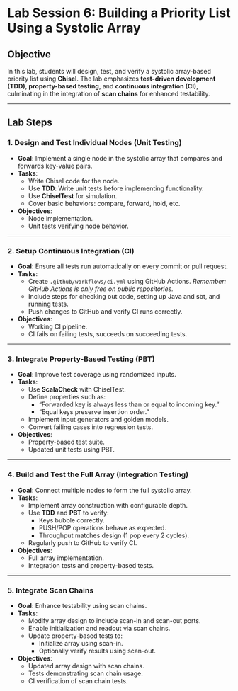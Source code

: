 # Lab Session 6: Building a Priority List Using a Systolic Array

## Objective
In this lab, students will design, test, and verify a systolic array-based priority list using **Chisel**. The lab emphasizes **test-driven development (TDD)**, **property-based testing**, and **continuous integration (CI)**, culminating in the integration of **scan chains** for enhanced testability.

---

## Lab Steps

### 1. **Design and Test Individual Nodes (Unit Testing)**
- **Goal**: Implement a single node in the systolic array that compares and forwards key-value pairs.
- **Tasks**:
    - Write Chisel code for the node.
    - Use **TDD**: Write unit tests before implementing functionality.
    - Use **ChiselTest** for simulation.
    - Cover basic behaviors: compare, forward, hold, etc.
- **Objectives**:
    - Node implementation.
    - Unit tests verifying node behavior.

---

### 2. **Setup Continuous Integration (CI)**
- **Goal**: Ensure all tests run automatically on every commit or pull request.
- **Tasks**:
    - Create `.github/workflows/ci.yml` using GitHub Actions. _Remember: GitHub Actions is only free on public repositories._
    - Include steps for checking out code, setting up Java and sbt, and running tests.
    - Push changes to GitHub and verify CI runs correctly.
- **Objectives**:
    - Working CI pipeline.
    - CI fails on failing tests, succeeds on succeeding tests.

---

### 3. **Integrate Property-Based Testing (PBT)**
- **Goal**: Improve test coverage using randomized inputs.
- **Tasks**:
    - Use **ScalaCheck** with ChiselTest.
    - Define properties such as:
        - “Forwarded key is always less than or equal to incoming key.”
        - “Equal keys preserve insertion order.”
    - Implement input generators and golden models.
    - Convert failing cases into regression tests.
- **Objectives**:
    - Property-based test suite.
    - Updated unit tests using PBT.

---

### 4. **Build and Test the Full Array (Integration Testing)**
- **Goal**: Connect multiple nodes to form the full systolic array.
- **Tasks**:
    - Implement array construction with configurable depth.
    - Use **TDD** and **PBT** to verify:
        - Keys bubble correctly.
        - PUSH/POP operations behave as expected.
        - Throughput matches design (1 pop every 2 cycles).
    - Regularly push to GitHub to verify CI.
- **Objectives**:
    - Full array implementation.
    - Integration tests and property-based tests.

---

### 5. **Integrate Scan Chains**
- **Goal**: Enhance testability using scan chains.
- **Tasks**:
    - Modify array design to include scan-in and scan-out ports.
    - Enable initialization and readout via scan chains.
    - Update property-based tests to:
        - Initialize array using scan-in.
        - Optionally verify results using scan-out.
- **Objectives**:
    - Updated array design with scan chains.
    - Tests demonstrating scan chain usage.
    - CI verification of scan chain tests.

